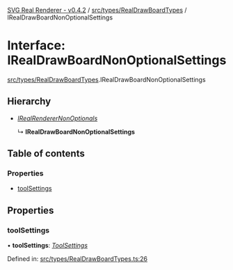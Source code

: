 [SVG Real Renderer - v0.4.2](../docs.md) / [src/types/RealDrawBoardTypes](../modules/src_types_realdrawboardtypes.md) / IRealDrawBoardNonOptionalSettings

# Interface: IRealDrawBoardNonOptionalSettings

[src/types/RealDrawBoardTypes](../modules/src_types_realdrawboardtypes.md).IRealDrawBoardNonOptionalSettings

## Hierarchy

* [*IRealRendererNonOptionals*](src_types_realrenderertypes.irealrenderernonoptionals.md)

  ↳ **IRealDrawBoardNonOptionalSettings**

## Table of contents

### Properties

- [toolSettings](src_types_realdrawboardtypes.irealdrawboardnonoptionalsettings.md#toolsettings)

## Properties

### toolSettings

• **toolSettings**: [*ToolSettings*](../modules/src_renderers_realdrawboard_tools_tools.md#toolsettings)

Defined in: [src/types/RealDrawBoardTypes.ts:26](https://github.com/HarshKhandeparkar/svg-real-renderer/blob/2797013/src/types/RealDrawBoardTypes.ts#L26)
